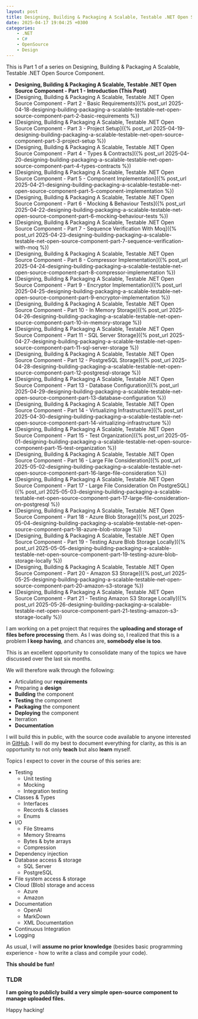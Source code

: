 ```yaml
---
layout: post
title: Designing, Building & Packaging A Scalable, Testable .NET Open Source Component - Part 1 - Introduction
date: 2025-04-17 19:04:25 +0300
categories:
    - .NET
    - C#
    - OpenSource
    - Design
---
```


This is Part 1 of a series on Designing, Building & Packaging A Scalable, Testable .NET Open Source Component.

- **Designing, Building & Packaging A Scalable, Testable .NET Open Source Component - Part 1 - Introduction (This Post)**
- [Designing, Building & Packaging A Scalable, Testable .NET Open Source Component - Part 2 - Basic Requirements]({% post_url 2025-04-18-designing-building-packaging-a-scalable-testable-net-open-source-component-part-2-basic-requirements %})
- [Designing, Building & Packaging A Scalable, Testable .NET Open Source Component - Part 3 - Project Setup]({% post_url 2025-04-19-designing-building-packaging-a-scalable-testable-net-open-source-component-part-3-project-setup %})
- [Designing, Building & Packaging A Scalable, Testable .NET Open Source Component - Part 4 - Types & Contracts]({% post_url 2025-04-20-designing-building-packaging-a-scalable-testable-net-open-source-component-part-4-types-contracts %})
- [Designing, Building & Packaging A Scalable, Testable .NET Open Source Component - Part 5 - Component Implementation]({% post_url 2025-04-21-designing-building-packaging-a-scalable-testable-net-open-source-component-part-5-component-implementation %})
- [Designing, Building & Packaging A Scalable, Testable .NET Open Source Component - Part 6 - Mocking & Behaviour Tests]({% post_url 2025-04-22-designing-building-packaging-a-scalable-testable-net-open-source-component-part-6-mocking-behaviour-tests %})
- [Designing, Building & Packaging A Scalable, Testable .NET Open Source Component - Part 7 - Sequence Verification With Moq]({% post_url 2025-04-23-designing-building-packaging-a-scalable-testable-net-open-source-component-part-7-sequence-verification-with-moq %})
- [Designing, Building & Packaging A Scalable, Testable .NET Open Source Component - Part 8 - Compressor Implementation]({% post_url 2025-04-24-designing-building-packaging-a-scalable-testable-net-open-source-component-part-8-compressor-implementation %})
- [Designing, Building & Packaging A Scalable, Testable .NET Open Source Component - Part 9 - Encryptor Implementation]({% post_url 2025-04-25-designing-building-packaging-a-scalable-testable-net-open-source-component-part-9-encryptor-implementation %})
- [Designing, Building & Packaging A Scalable, Testable .NET Open Source Component - Part 10 - In Memory Storage]({% post_url 2025-04-26-designing-building-packaging-a-scalable-testable-net-open-source-component-part-10-in-memory-storage %})
- [Designing, Building & Packaging A Scalable, Testable .NET Open Source Component - Part 11 - SQL Server Storage]({% post_url 2025-04-27-designing-building-packaging-a-scalable-testable-net-open-source-component-part-11-sql-server-storage %})
- [Designing, Building & Packaging A Scalable, Testable .NET Open Source Component - Part 12 - PostgreSQL Storage]({% post_url 2025-04-28-designing-building-packaging-a-scalable-testable-net-open-source-component-part-12-postgresql-storage %})
- [Designing, Building & Packaging A Scalable, Testable .NET Open Source Component - Part 13 - Database Configuration]({% post_url 2025-04-29-designing-building-packaging-a-scalable-testable-net-open-source-component-part-13-database-configuration %})
- [Designing, Building & Packaging A Scalable, Testable .NET Open Source Component - Part 14 - Virtualizing Infrastructure]({% post_url 2025-04-30-designing-building-packaging-a-scalable-testable-net-open-source-component-part-14-virtualizing-infrastructure %})
- [Designing, Building & Packaging A Scalable, Testable .NET Open Source Component - Part 15 - Test Organization]({% post_url 2025-05-01-designing-building-packaging-a-scalable-testable-net-open-source-component-part-15-test-organization %})
- [Designing, Building & Packaging A Scalable, Testable .NET Open Source Component - Part 16 - Large File Consideration]({% post_url 2025-05-02-designing-building-packaging-a-scalable-testable-net-open-source-component-part-16-large-file-consideration %})
- [Designing, Building & Packaging A Scalable, Testable .NET Open Source Component - Part 17 - Large File Consideration On PostgreSQL]({% post_url 2025-05-03-designing-building-packaging-a-scalable-testable-net-open-source-component-part-17-large-file-consideration-on-postgresql %})
- [Designing, Building & Packaging A Scalable, Testable .NET Open Source Component - Part 18 - Azure Blob Storage]({% post_url 2025-05-04-designing-building-packaging-a-scalable-testable-net-open-source-component-part-18-azure-blob-storage %})
- [Designing, Building & Packaging A Scalable, Testable .NET Open Source Component - Part 19 - Testing Azure Blob Storage Locally]({% post_url 2025-05-05-designing-building-packaging-a-scalable-testable-net-open-source-component-part-19-testing-azure-blob-storage-locally %})
- [Designing, Building & Packaging A Scalable, Testable .NET Open Source Component - Part 20 - Amazon S3 Storage]({% post_url 2025-05-25-designing-building-packaging-a-scalable-testable-net-open-source-component-part-20-amazon-s3-storage %})
- [Designing, Building & Packaging A Scalable, Testable .NET Open Source Component - Part 21 - Testing Amazon S3 Storage Locally]({% post_url 2025-05-26-designing-building-packaging-a-scalable-testable-net-open-source-component-part-21-testing-amazon-s3-storage-locally %}) 

I am working on a pet project that requires the **uploading and storage of files before processing** them. As I was doing so, I realized that this is a problem **I keep having**, and chances are, **somebody else is too**.

This is an excellent opportunity to consolidate many of the topics we have discussed over the last six months.

We will therefore walk through the following:

- Articulating our **requirements**
- Preparing a **design**
- **Building** the component
- **Testing** the component
- **Packaging** the component
- **Deploying** the component
- Iterration
- **Documentation**

I will build this in public, with the source code available to anyone interested in [GitHub](https://github.com/). I will do my best to document everything for clarity, as this is an opportunity to not only **teach** but also **learn** myself.

Topics I expect to cover in the course of this series are:

- Testing
    - Unit testing
    - Mocking
    - Integration testing
- Classes & Types
    - Interfaces
    - Records & classes
    - Enums
- I/O
    - File Streams
    - Memory Streams
    - Bytes & byte arrays
    - Compression
- Dependency injection
- Database access & storage
    - SQL Server
    - PostgreSQL
- File system access & storage
- Cloud (Blob) storage and access
    - Azure
    - Amazon
- Documentation
    - OpenAI
    - MarkDown
    - XML Documentation
- Continuous Integration
- Logging

As usual, I will **assume no prior knowledge** (besides basic programming experience - how to write a class and compile your code).

**This should be fun!**

### TLDR

**I am going to publicly build a very simple open-source component to manage uploaded files.**

Happy hacking!
